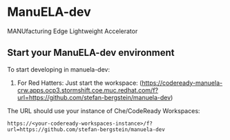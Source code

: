 # ManuELA-dev

MANUfacturing Edge Lightweight Accelerator

## Start your ManuELA-dev environment

To start developing in manuela-dev:
1. For Red Hatters: Just start the workspace: (https://codeready-manuela-crw.apps.ocp3.stormshift.coe.muc.redhat.com/f?url=https://github.com/stefan-bergstein/manuela-dev)

The URL should use your instance of Che/CodeReady Workspaces:

```
https://<your-codeready-workspaces-instance>/f?url=https://github.com/stefan-bergstein/manuela-dev
```

